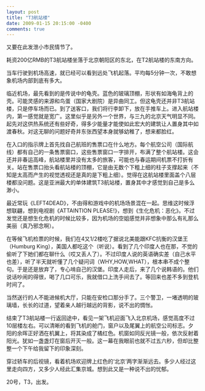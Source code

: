 ```yaml
---
layout: post
title: "T3航站楼"
date: 2009-01-15 20:15:00 -0400
comments: true
---
```


又要在此发泄小市民情节了。

耗资200亿RMB的T3航站楼坐落于北京朝阳区的东北，在T2航站楼的东南方向。

当车行驶到机场高速，就已经可以看到远处飞机起落。平均每5分钟一次，不敢想象机场内部到底有多大。

临近机场，最先看到的是传说中的龟壳。蓝色的玻璃顶棚，形状有如海龟背上的壳。可能灵感的来源和鸟蛋（国家大剧院）是异曲同工。但这龟壳还并非T3航站楼，只是停车场而已。到了送客口，我们将行李卸下，放在手推车上。进入航站楼内，第一感觉就是宽广。这里似乎是另外一个世界，与三九的北京天气明显不同。起先对这供热系统还有些好奇，得多少能量才能使如此宏大的建筑让人置身其中如渡春秋。对这无聊的问题好奇并东张西望本身就够幼稚了，想来都脸红。

在入口的指示牌上首先找自己航班的售票口在什么地方。每个航空公司（国际航线）都有自己的一条售票窗口，这些售票窗口一字排开，布满了整个航站楼。这会还并非春运高峰，航站楼里并没有太多的旅客，可能也与春运期间机票不打折有关。站在售票口抬头看航站楼的顶棚，它是由无数个下粗上细的柱子支撑起来（不知是太高而产生的视觉透视还是真的是下粗上细）。觉得在这航站楼里面盖个八层楼都没问题。这是亚洲最大的单体建筑T3航站楼，置身其中才感觉到自己是多么渺小。

最近常玩《LEFT4DEAD》，不由得和游戏中的机场场景混在一起。思维这时候浮想联翩，想到电视剧《ATTAINTION PLEASE!》，想到《生化危机：恶化》。不过发觉还是想生化危机的时候比较多，因为机场的空姐感觉并非想象中那么有礼那么美丽（真乃邪念啊）。

在等候飞机检票的时候，我们在4又1/2楼吃了据说北美能跟KFC抗衡的汉堡王（Humburg King），美国人都吃这个（听说）。看到了几个印度人也在那，不觉的偷听了下她们都在聊什么（哎又丢人了）。不过印度人说的英语确实差（自己水平也差），听了半天就听懂了几个疑问词（WHY,HOW,WHAT），根本串不成个整句。于是还是放弃了，专心啃自己的汉堡。印度人走后，来了几个说韩语的。他们说话吵闹的得很，喝了几口可乐，我就借口上洗手间去了。等回来也差不多到登机时间了。

当然送行的人不能进候机大厅，只能在安检口那分手了。三个警卫，一堵透明的玻璃墙，长长的过道，望着亲人越行越远的背影，说不出的惆怅。

结束了T3航站楼一行返回途中，看见一架飞机迎面飞入北京机场，感觉高度不过10层楼左右。可以清晰的看到飞机的舱门，窗户以及尾翼上的航空公司标志。夕阳的余晖正好洒在机翼上，将其染成了橘红色。机窗如同反光镜一般，依次反射着阳光。犹如一盏盏灯在窗后开灭一般。这一幕在我眼前也就不过五六秒，但却比整整一个下午给我留下的印象深刻。

穿过轿车的后视镜，看着机场欢迎牌上红色的‘北京’两字渐渐远去。多少人经过这里走向四方，又多少人经此汇集京城。想到此又是一种说不出的忧郁。

20号，T3，出发。
